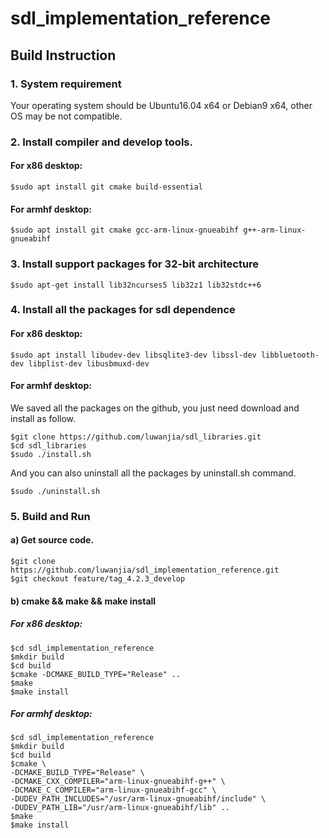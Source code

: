 # sdl_implementation_reference
## Build Instruction

### 1. System requirement
Your operating system should be Ubuntu16.04 x64 or Debian9 x64, other OS may be not compatible.

### 2. Install compiler and develop tools.
#### For x86 desktop:
```shell
$sudo apt install git cmake build-essential
```
#### For armhf desktop:
```shell
$sudo apt install git cmake gcc-arm-linux-gnueabihf g++-arm-linux-gnueabihf
```

### 3. Install support packages for 32-bit architecture
```shell
$sudo apt-get install lib32ncurses5 lib32z1 lib32stdc++6
```

### 4. Install all the packages for sdl dependence
#### For x86 desktop:
```shell
$sudo apt install libudev-dev libsqlite3-dev libssl-dev libbluetooth-dev libplist-dev libusbmuxd-dev
```
#### For armhf desktop:
We saved all the packages on the github, you just need download and install as follow.
```shell
$git clone https://github.com/luwanjia/sdl_libraries.git
$cd sdl_libraries
$sudo ./install.sh
```
And you can also uninstall all the packages by uninstall.sh command.
```shell
$sudo ./uninstall.sh
```

### 5. Build and Run

#### a) Get source code.
```shell
$git clone https://github.com/luwanjia/sdl_implementation_reference.git
$git checkout feature/tag_4.2.3_develop
```
#### b) cmake && make && make install
##### For x86 desktop:
```shell
$cd sdl_implementation_reference
$mkdir build
$cd build
$cmake -DCMAKE_BUILD_TYPE="Release" ..
$make
$make install
```
##### For armhf desktop:
```shell
$cd sdl_implementation_reference
$mkdir build
$cd build
$cmake \
-DCMAKE_BUILD_TYPE="Release" \
-DCMAKE_CXX_COMPILER="arm-linux-gnueabihf-g++" \
-DCMAKE_C_COMPILER="arm-linux-gnueabihf-gcc" \
-DUDEV_PATH_INCLUDES="/usr/arm-linux-gnueabihf/include" \
-DUDEV_PATH_LIB="/usr/arm-linux-gnueabihf/lib" ..
$make
$make install
```
